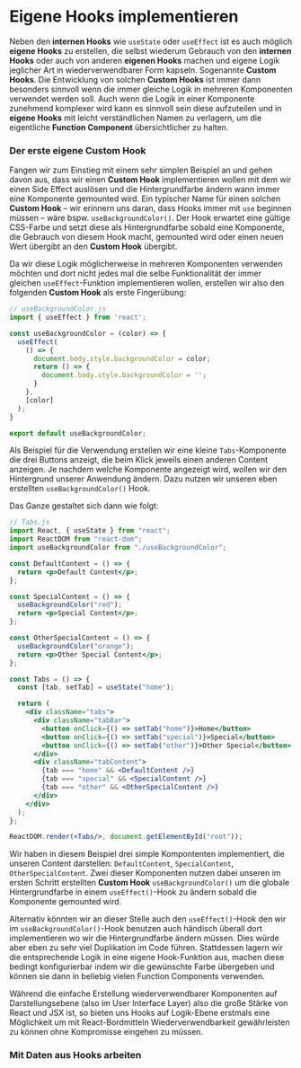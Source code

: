 # Eigene Hooks implementieren

Neben den **internen Hooks** wie `useState` oder `useEffect` ist es auch möglich **eigene Hooks** zu erstellen, die selbst wiederum Gebrauch von den **internen Hooks** oder auch von anderen **eigenen Hooks** machen und eigene Logik jeglicher Art in wiederverwendbarer Form kapseln. Sogenannte **Custom Hooks**. Die Entwicklung von solchen **Custom Hooks** ist immer dann besonders sinnvoll wenn die immer gleiche Logik in mehreren Komponenten verwendet werden soll. Auch wenn die Logik in einer Komponente zunehmend komplexer wird kann es sinnvoll sein diese aufzuteilen und in **eigene Hooks** mit leicht verständlichen Namen zu verlagern, um die eigentliche **Function Component** übersichtlicher zu halten.

### Der erste eigene Custom Hook

Fangen wir zum Einstieg mit einem sehr simplen Beispiel an und gehen davon aus, dass wir einen **Custom Hook** implementieren wollen mit dem wir einen Side Effect auslösen und die Hintergrundfarbe ändern wann immer eine Komponente gemounted wird. Ein typischer Name für einen solchen **Custom Hook** – wir erinnern uns daran, dass Hooks immer mit `use` beginnen müssen – wäre bspw. `useBackgroundColor()`. Der Hook erwartet eine gültige CSS-Farbe und setzt diese als Hintergrundfarbe sobald eine Komponente, die Gebrauch von diesem Hook macht, gemounted wird oder einen neuen Wert übergibt an den **Custom Hook** übergibt.

Da wir diese Logik möglicherweise in mehreren Komponenten verwenden möchten und dort nicht jedes mal die selbe Funktionalität der immer gleichen `useEffect`-Funktion implementieren wollen, erstellen wir also den folgenden **Custom Hook** als erste Fingerübung:

```javascript
// useBackgroundColor.js
import { useEffect } from 'react';

const useBackgroundColor = (color) => {
  useEffect(
    () => {
      document.body.style.backgroundColor = color;
      return () => {
        document.body.style.backgroundColor = '';
      }
    }, 
    [color]
  );
}

export default useBackgroundColor;
```

Als Beispiel für die Verwendung erstellen wir eine kleine `Tabs`-Komponente die drei Buttons anzeigt, die beim Klick jeweils einen anderen Content anzeigen. Je nachdem welche Komponente angezeigt wird, wollen wir den Hintergrund unserer Anwendung ändern. Dazu nutzen wir unseren eben erstellten `useBackgroundColor()` Hook. 

Das Ganze gestaltet sich dann wie folgt:

```jsx
// Tabs.js
import React, { useState } from "react";
import ReactDOM from "react-dom";
import useBackgroundColor from "./useBackgroundColor";

const DefaultContent = () => {
  return <p>Default Content</p>;
};

const SpecialContent = () => {
  useBackgroundColor("red");
  return <p>Special Content</p>;
};

const OtherSpecialContent = () => {
  useBackgroundColor("orange");
  return <p>Other Special Content</p>;
};

const Tabs = () => {
  const [tab, setTab] = useState("home");

  return (
    <div className="tabs">
      <div className="tabBar">
        <button onClick={() => setTab("home")}>Home</button>
        <button onClick={() => setTab("special")}>Special</button>
        <button onClick={() => setTab("other")}>Other Special</button>
      </div>
      <div className="tabContent">
        {tab === "home" && <DefaultContent />}
        {tab === "special" && <SpecialContent />}
        {tab === "other" && <OtherSpecialContent />}
      </div>
    </div>
  );
};

ReactDOM.render(<Tabs/>, document.getElementById("root"));
```

Wir haben in diesem Beispiel drei simple Kompontenten implementiert, die unseren Content darstellen: `DefaultContent`, `SpecialContent`, `OtherSpecialContent`. Zwei dieser Komponenten nutzen dabei unseren im ersten Schritt erstellten **Custom Hook** `useBackgroundColor()`  um die globale Hintergrundfarbe in einem `useEffect()`-Hook zu ändern sobald die Komponente gemounted wird.

Alternativ könnten wir an dieser Stelle auch den `useEffect()`-Hook den wir im `useBackgroundColor()`-Hook benutzen auch händisch überall dort implementieren wo wir die Hintergrundfarbe ändern müssen. Dies würde aber eben zu sehr viel Duplikation im Code führen. Stattdessen lagern wir die entsprechende Logik in eine eigene Hook-Funktion aus, machen diese bedingt konfigurierbar indem wir die gewünschte Farbe übergeben und können sie dann in beliebig vielen Function Components verwenden.

Während die einfache Erstellung wiederverwendbarer Komponenten auf Darstellungsebene \(also im User Interface Layer\) also die große Stärke von React und JSX ist, so bieten uns Hooks auf Logik-Ebene erstmals eine Möglichkeit um mit React-Bordmitteln Wiederverwendbarkeit gewährleisten zu können ohne Kompromisse eingehen zu müssen.

### Mit Daten aus Hooks arbeiten





